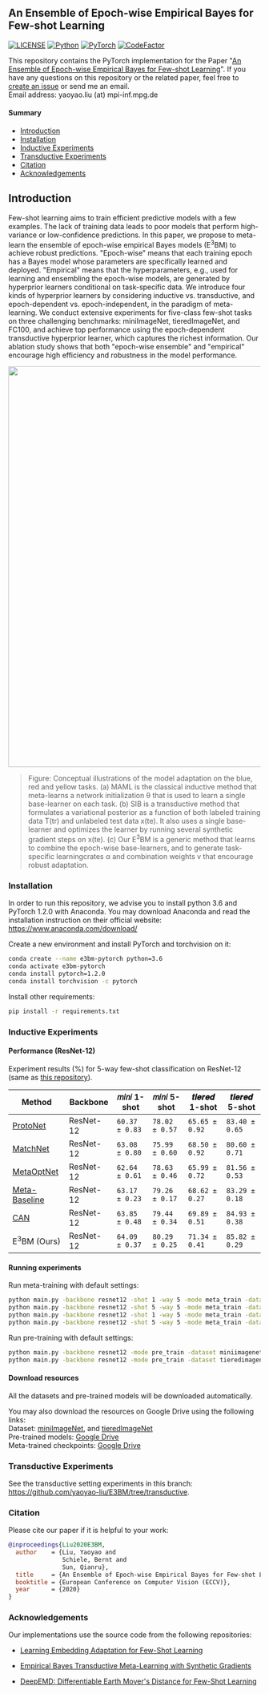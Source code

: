 ## An Ensemble of Epoch-wise Empirical Bayes for Few-shot Learning

[![LICENSE](https://img.shields.io/github/license/yaoyao-liu/E3BM?style=flat-square)](https://github.com/yaoyao-liu/E3BM/blob/master/LICENSE)
[![Python](https://img.shields.io/badge/python-3.6-blue.svg?style=flat-square)](https://www.python.org/)
[![PyTorch](https://img.shields.io/badge/pytorch-1.2.0-%237732a8?style=flat-square)](https://pytorch.org/)
[![CodeFactor](https://img.shields.io/codefactor/grade/github/yaoyao-liu/E3BM/inductive?style=flat-square)](https://www.codefactor.io/repository/github/yaoyao-liu/e3bm)

This repository contains the PyTorch implementation for the Paper "[An Ensemble of Epoch-wise Empirical Bayes for Few-shot Learning](https://arxiv.org/pdf/1904.08479)". If you have any questions on this repository or the related paper, feel free to [create an issue](https://github.com/yaoyao-liu/E3BM/issues/new) or send me an email. 
<br>
Email address: yaoyao.liu (at) mpi-inf.mpg.de

#### Summary

* [Introduction](#introduction)
* [Installation](#installation)
* [Inductive Experiments](#Inductive-Experiments)
* [Transductive Experiments](#transductive-Experiments)
* [Citation](#citation)
* [Acknowledgements](#acknowledgements)

## Introduction

Few-shot learning aims to train efficient predictive models with a few examples. The lack of training data leads to poor models that perform high-variance or low-confidence predictions. In this paper, we propose to meta-learn the ensemble of epoch-wise empirical Bayes models (E<sup>3</sup>BM) to achieve robust predictions. "Epoch-wise" means that each training epoch has a Bayes model whose parameters are specifically learned and deployed. "Empirical" means that the hyperparameters, e.g., used for learning and ensembling the epoch-wise models, are generated by hyperprior learners conditional on task-specific data. We introduce four kinds of hyperprior learners by considering inductive vs. transductive, and epoch-dependent vs. epoch-independent, in the paradigm of meta-learning. We conduct extensive experiments for five-class few-shot tasks on three challenging benchmarks: miniImageNet, tieredImageNet, and FC100, and achieve top performance using the epoch-dependent transductive hyperprior learner, which captures the richest information. Our ablation study shows that both "epoch-wise ensemble" and "empirical" encourage high efficiency and robustness in the model performance.


<p align="center">
    <img src="https://yyliu.net/images/misc/e3bm.png" width="800"/>
</p>

> Figure: Conceptual illustrations of the model adaptation on the blue, red and yellow tasks. (a) MAML is the classical inductive method that meta-learns a network initialization θ that is used to learn a single base-learner on each task. (b) SIB is a transductive method that formulates a variational posterior as a function of both labeled training data T(tr) and unlabeled test data x(te). It also uses a single base-learner and optimizes the learner by running several synthetic gradient steps on x(te). (c) Our E<sup>3</sup>BM is a generic method that learns to combine the epoch-wise base-learners, and to generate task-specific learningcrates α and combination weights v that encourage robust adaptation.

### Installation

In order to run this repository, we advise you to install python 3.6 and PyTorch 1.2.0 with Anaconda.
You may download Anaconda and read the installation instruction on their official website:
<https://www.anaconda.com/download/>

Create a new environment and install PyTorch and torchvision on it:
```bash
conda create --name e3bm-pytorch python=3.6
conda activate e3bm-pytorch
conda install pytorch=1.2.0 
conda install torchvision -c pytorch
```

Install other requirements:
```bash
pip install -r requirements.txt
```

### Inductive Experiments

#### Performance (ResNet-12)

Experiment results (%) for 5-way few-shot classification on ResNet-12 (same as [this repository](https://github.com/kjunelee/MetaOptNet)).


| Method          | Backbone  |𝑚𝑖𝑛𝑖 1-shot   | 𝑚𝑖𝑛𝑖 5-shot  | 𝒕𝒊𝒆𝒓𝒆𝒅 1-shot | 𝒕𝒊𝒆𝒓𝒆𝒅 5-shot |
| --------------  |---------- | ----------  | ----------   |------------ | ------------ |
| [ProtoNet](https://github.com/orobix/Prototypical-Networks-for-Few-shot-Learning-PyTorch)    | ResNet-12 |`60.37 ± 0.83` | `78.02 ± 0.57` | `65.65 ± 0.92` | `83.40 ± 0.65` |
| [MatchNet](https://github.com/gitabcworld/MatchingNetworks)    | ResNet-12 |`63.08 ± 0.80` | `75.99 ± 0.60` | `68.50 ± 0.92` | `80.60 ± 0.71` |
| [MetaOptNet](https://github.com/kjunelee/MetaOptNet)    | ResNet-12 |`62.64 ± 0.61` | `78.63 ± 0.46` | `65.99 ± 0.72` | `81.56 ± 0.53` |
| [Meta-Baseline](https://github.com/cyvius96/few-shot-meta-baseline)    | ResNet-12 |`63.17 ± 0.23` | `79.26 ± 0.17` | `68.62 ± 0.27` | `83.29 ± 0.18` | 
| [CAN](https://github.com/blue-blue272/fewshot-CAN)    | ResNet-12 |`63.85 ± 0.48` | `79.44 ± 0.34` | `69.89 ± 0.51` | `84.93 ± 0.38` | 
| E<sup>3</sup>BM (Ours)   | ResNet-12 |`64.09 ± 0.37` | `80.29 ± 0.25` | `71.34 ± 0.41` | `85.82 ± 0.29` | 

#### Running experiments

Run meta-training with default settings:
```bash
python main.py -backbone resnet12 -shot 1 -way 5 -mode meta_train -dataset miniimagenet
python main.py -backbone resnet12 -shot 5 -way 5 -mode meta_train -dataset miniimagenet
python main.py -backbone resnet12 -shot 1 -way 5 -mode meta_train -dataset tieredimagenet
python main.py -backbone resnet12 -shot 5 -way 5 -mode meta_train -dataset tieredimagenet
```

Run pre-training with default settings:
```bash
python main.py -backbone resnet12 -mode pre_train -dataset miniimagenet
python main.py -backbone resnet12 -mode pre_train -dataset tieredimagenet
```

#### Download resources
All the datasets and pre-trained models will be downloaded automatically.

You may also download the resources on Google Drive using the following links:
<br>
Dataset: [miniImageNet](https://drive.google.com/file/d/1vv3m14kusJcRpCsG-brG_Xk9MnetY9Bt/view?usp=sharing), and [tieredImageNet](https://drive.google.com/file/d/1T-4NVTSa5T6CXKSRbymYLnWp_OrtF-mo/view?usp=sharing)
<br>
Pre-trained models: [Google Drive](https://drive.google.com/file/d/13pzlvn9s4psbZlGpIsYCi9fwQnWeSIkP/view?usp=sharing)
<br>
Meta-trained checkpoints: [Google Drive](https://drive.google.com/drive/folders/17qTMpovfgEV6mRi8M4FkMYLIfBm3smgc?usp=sharing)

### Transductive Experiments

See the transductive setting experiments in this branch: <https://github.com/yaoyao-liu/E3BM/tree/transductive>.



### Citation

Please cite our paper if it is helpful to your work:

```bibtex
@inproceedings{Liu2020E3BM,
  author    = {Liu, Yaoyao and
               Schiele, Bernt and
               Sun, Qianru},
  title     = {An Ensemble of Epoch-wise Empirical Bayes for Few-shot Learning},
  booktitle = {European Conference on Computer Vision (ECCV)},
  year      = {2020}
}
```

### Acknowledgements

Our implementations use the source code from the following repositories:

* [Learning Embedding Adaptation for Few-Shot Learning](https://github.com/Sha-Lab/FEAT)

* [Empirical Bayes Transductive Meta-Learning with Synthetic Gradients](https://github.com/hushell/sib_meta_learn)

* [DeepEMD: Differentiable Earth Mover's Distance for Few-Shot Learning](https://github.com/icoz69/DeepEMD)
